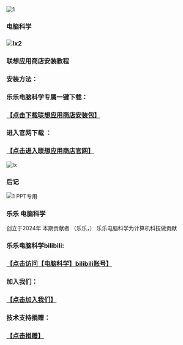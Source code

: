 ![1](https://github.com/user-attachments/assets/b698fb79-dde0-413f-9115-54c360f4e0e6)
### 电脑科学
### ![lx2](https://github.com/user-attachments/assets/0e3f7de9-be94-438c-8b39-c7acfe07040c)

### 联想应用商店安装教程
### 安装方法：
### 乐乐电脑科学专属一键下载：
### [【点击下载联想应用商店安装包】](https://lsw-fast.lenovo.com.cn/appstore/advert/apps/Store-ind-10002.exe)
### 进入官网下载 ：
### [【点击进入联想应用商店官网】](https://lestore.lenovo.com/)
![lx](https://github.com/user-attachments/assets/2ea482fe-e4fa-45d4-882e-010ed9d48230)
### 后记
![1 PPT专用](https://github.com/user-attachments/assets/858159f6-6de6-497a-89a5-b48253d30e21)
### 乐乐 电脑科学
创立于2024年
本期贡献者
（乐乐，）
乐乐电脑科学为计算机科技做贡献
### 乐乐电脑科学bilibili:
### [【点击访问【电脑科学】bilibili账号】](https://space.bilibili.com/1768832152?spm_id_from=333.337.0.0)
### 加入我们：
### [【点击加入我们】](https://github-production-user-asset-6210df.s3.amazonaws.com/171937997/374119434-6337df30-b023-413f-972f-abe938fe8a55.jpg?X-Amz-Algorithm=AWS4-HMAC-SHA256&X-Amz-Credential=AKIAVCODYLSA53PQK4ZA%2F20241009%2Fus-east-1%2Fs3%2Faws4_request&X-Amz-Date=20241009T124235Z&X-Amz-Expires=300&X-Amz-Signature=321868ffdcfe3b27e11fc7518cc970e26cd72174ee238da81062d6049f26996f&X-Amz-SignedHeaders=host)
### 技术支持捐赠：
### [【点击捐赠】](https://github-production-user-asset-6210df.s3.amazonaws.com/171937997/374106045-27076e5d-e5c0-490d-9be2-3f26aca189b4.jpg?X-Amz-Algorithm=AWS4-HMAC-SHA256&X-Amz-Credential=AKIAVCODYLSA53PQK4ZA%2F20241009%2Fus-east-1%2Fs3%2Faws4_request&X-Amz-Date=20241009T124328Z&X-Amz-Expires=300&X-Amz-Signature=5f65cd2cf67d8ec55be1bfdad4c02ab8cca164b6e0a771cb79b362bc74237f7f&X-Amz-SignedHeaders=host)
